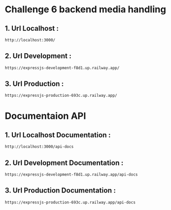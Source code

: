 # Challenge 6 backend media handling

## 1. Url Localhost :

```sh
http://localhost:3000/
```

## 2. Url Development :

```sh
https://expressjs-development-f8d1.up.railway.app/
```

## 3. Url Production :

```sh
https://expressjs-production-693c.up.railway.app/
```

# Documentaion API

## 1. Url Localhost Documentation :

```sh
http://localhost:3000/api-docs
```

## 2. Url Development Documentation :

```sh
https://expressjs-development-f8d1.up.railway.app/api-docs
```

## 3. Url Production Documentation :

```sh
https://expressjs-production-693c.up.railway.app/api-docs

```

